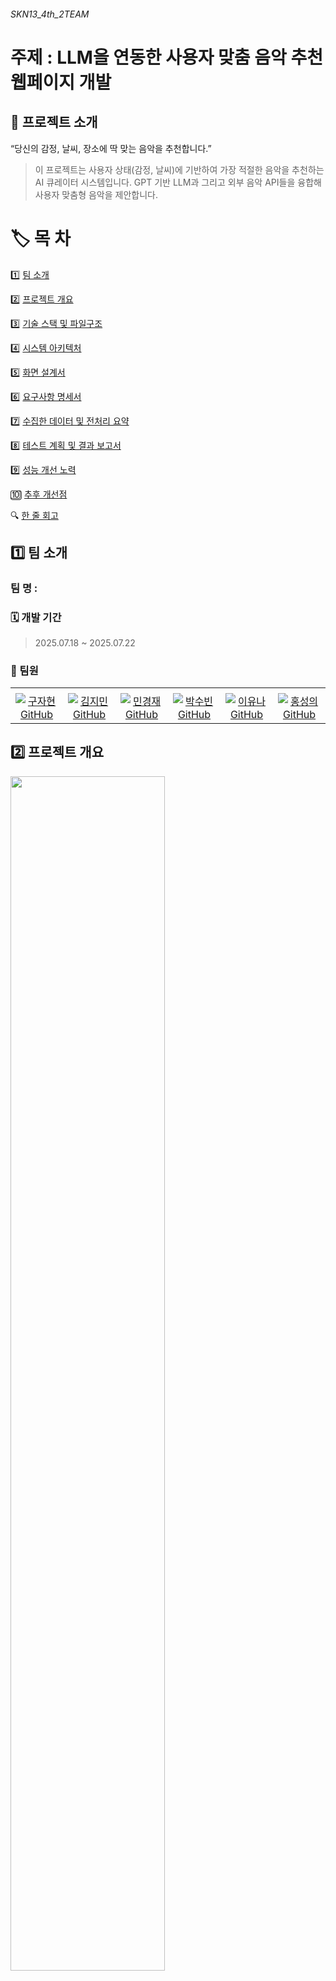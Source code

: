 ###### SKN13_4th_2TEAM
# 주제 : LLM을 연동한 사용자 맞춤 음악 추천 웹페이지 개발


## 📖 프로젝트 소개  

“당신의 감정, 날씨, 장소에 딱 맞는 음악을 추천합니다.”
>이 프로젝트는 사용자 상태(감정, 날씨)에 기반하여 가장 적절한 음악을 추천하는 AI 큐레이터 시스템입니다.
GPT 기반 LLM과 그리고 외부 음악 API들을 융합해 사용자 맞춤형 음악을 제안합니다.


# 🏷️ 목 차
1️⃣ [팀 소개](#1️⃣-팀-소개)

2️⃣ [프로젝트 개요](#2️⃣-프로젝트-개요)

3️⃣ [기술 스택 및 파일구조](#3️⃣-기술-스택)

4️⃣ [시스템 아키텍처](#4️⃣-시스템-아키텍처)

5️⃣ [화면 설계서](#5️⃣-화면-설계서)

6️⃣ [요구사항 명세서](#6️⃣-요구사항-명세서)

7️⃣ [수집한 데이터 및 전처리 요약](#7️⃣-수집한-데이터-및-전처리-요약)

8️⃣ [테스트 계획 및 결과 보고서](#8️⃣-테스트-계획-및-결과-보고서)

9️⃣ [성능 개선 노력](#9️⃣-성능-개선-노력) 

🔟 [추후 개선점](#-추후-개선점)

🔍 [한 줄 회고](#-한-줄-회고) 


## 1️⃣ 팀 소개
 ### 팀 명 : 
### 🗓️ 개발 기간
> 2025.07.18 ~ 2025.07.22
### 👥 팀원

<table width="100%">

  <tr>

  <tr>
    <td align="center" width="16%">
      <b></b>
    </td>
    <td align="center" width="16%">
      <b></b>
    </td>
    <td align="center" width="16%">
      <b></b>
    </td>
    <td align="center" width="16%">
      <b></b>
    <td align="center" width="16%">
      <b></b>
    <td align="center" width="16%">
      <b></b>
    </td>
  </tr>
  <tr>
    <td align="center" width="16%">
      <a href="https://github.com/Koojh99">
        <img src="https://img.shields.io/badge/GitHub-Koojh99-1F1F1F?logo=github" alt="구자현 GitHub"/>
      </a>
    </td>
    <td align="center" width="16%">
      <a href="https://github.com/Gogimin">
        <img src="https://img.shields.io/badge/GitHub-Gogimin-1F1F1F?logo=github" alt="김지민 GitHub"/>
      </a>
    </td>
    <td align="center" width="16%">
      <a href="https://github.com/rudwo524">
        <img src="https://img.shields.io/badge/GitHub-rudwo524-1F1F1F?logo=github" alt="민경재 GitHub"/>
      </a>
    </td>
    <td align="center" width="16%">
      <a href="https://github.com/subin0821">
        <img src="https://img.shields.io/badge/GitHub-subin0821-1F1F1F?logo=github" alt="박수빈 GitHub"/>
      </a>
    </td>
    <td align="center" width="16%">
      <a href="https://github.com/yunawawa">
       <img src="https://img.shields.io/badge/GitHub-yunawawa-1F1F1F?logo=github" alt="이유나 GitHub"/>
      </a>
    </td>
    <td align="center" width="16%">
      <a href="https://github.com/seonguihong">
        <img src="https://img.shields.io/badge/GitHub-Gogimin-1F1F1F?logo=github" alt="홍성의 GitHub"/>
      </a>
    </td>
  </tr>
</table>

## 2️⃣ 프로젝트 개요

<img src="./images/주제배경.png" width="70%" />

### ⭐ 프로젝트 필요성

**1. 감정 기반 음악 추천에 대한 수요 증가** <br>
현대 사용자들은 단순한 장르나 인기 순위보다 자신의 감정 상태에 어울리는 음악을 찾고자 합니다.<br>
특히, 스트레스 해소, 집중력 향상, 위로, 활력 증진 등의 목적을 가진 사용자들에게는 심리적 맥락에 맞는 음악 추천이 더욱 중요해지고 있습니다.

>❝ 나의 기분에 맞는 노래를 추천해주는 서비스는 없을까? ❞
❝ 지금 이 순간에 딱 맞는 음악이 듣고 싶어. ❞

**2. 기존 음악 추천의 한계**

| 기존 방식         | 한계점                                                       |
|------------------|-------------------------------------------------------------|
| 협업 필터링 기반    | 과거 청취 이력에 의존, 감정이나 현재 상황 같은 맥락 정보를 반영하기 어려움        |
| 장르 중심 추천      | 상황(예: 날씨, 위치, 기분) 등 외부 요인을 고려하지 못함                          |
| 무작위 큐레이션     | 추천 신뢰도가 낮아 사용자 만족도와 몰입도가 떨어질 수 있음                        |
<br>

**3. 정서적/환경적 맥락 인식의 필요성**
<br>
  음악은 사용자 감정과 밀접하게 연결된 콘텐츠입니다.<br>
   하지만 현재 대부분의 플랫폼은 정서적 맥락(예: 우울함, 설렘, 혼자 있는 시간)이나 환경적 요인(날씨, 위치 등)을 고려하지 않고 있습니다.

>본 프로젝트는 이러한 정서적 공감 기반 추천을 통해 사용자 경험(UX)을 한층 향상시키고자 합니다.
<br>

**4. 생성형 AI 기술을 활용한 차별화된 접근**
<br>
 최근 GPT 기반 생성형 AI는 사용자의 상태를 정밀하게 분석하고 자연스러운 언어로 추천 이유를 설명할 수 있습니다.

>본 프로젝트는 GPT와 결합하여 단순한 추천을 넘어 "이 음악이 당신에게 어울리는 이유"까지 설명하는 추천 시스템을 구현합니다.
<br>

### 🎯 프로젝트 목표

| 목표 항목             | 설명                                                              |
|----------------------|-------------------------------------------------------------------|
| 감정/날씨/위치 해석      | 사용자 입력을 기반으로 정서적·환경적 맥락을 LLM이 해석하도록 설계             |
| LLM 응답 생성           | 유사 곡 정보를 바탕으로 GPT가 자연어로 곡 추천과 설명을 생성                  |
| 감정 태그 자동화         | Last.fm 및 LLM을 활용해 곡별 감정 태그를 자동 수집 및 보완                   |
| 미리듣기 링크 연결        | Spotify/YouTube API를 이용해 실제 재생 가능한 트랙 링크 제공                 |



<hr>

## 3️⃣ 기술 스택 및 파일 구조
| 항목                | 내용 |
|---------------------|------|
| **Frontend**        |![HTML](https://img.shields.io/badge/-HTML5-E34F26?logo=html5&logoColor=white)<br>![JavaScript](https://img.shields.io/badge/-JavaScript-F7DF1E?logo=javascript&logoColor=black)|
| **Backend**         |![Django](https://img.shields.io/badge/-Django-092E20?logo=django&logoColor=white) |
| **Language**        | ![Python](https://img.shields.io/badge/-Python-3776AB?logo=python&logoColor=white) |
| **Development**     | ![VS Code](https://img.shields.io/badge/-VS%20Code-007ACC?logo=visual-studio-code&logoColor=white) |
| **Crawler**         | ![BeautifulSoup](https://img.shields.io/badge/-BeautifulSoup-4B8BBE?logo=python&logoColor=white)<br>![Selenium](https://img.shields.io/badge/-Selenium-43B02A?logo=selenium&logoColor=white) |
| **Embedding**       |![openai](https://img.shields.io/badge/-openai-412991?logo=openai&logoColor=white)|
| **LLM Model**       | ![gpt-4.1](https://img.shields.io/badge/gpt--4.1-4B91FF?logo=openai&logoColor=white) |
| **Collaboration Tool** | ![Git](https://img.shields.io/badge/Git-F05032?logo=git&logoColor=white) |
| **Vector DB**| ![Chroma](https://img.shields.io/badge/Chroma-ff5c83?logo=databricks&logoColor=white) |
| **API 활용** | ![OpenWeather](https://img.shields.io/badge/OpenWeather_API-FF9900?style=for-the-badge&logoColor=white) |

## 📁 프로젝트 폴더 구조

```
SKN13_4th_2team:
├─.ipynb_checkpoints
├─accounts
├─bot
├─chatbot
├─faq
├─forum
├─home
├─images
├─locale
├─media
├─music_project
├─mypage
├─scripts
├─search
├─static
└─templates

```


<hr>

## 4️⃣ 시스템 아키텍처





<hr>

## 5️⃣ 화면 설계서


<hr>

## 6️⃣ 요구사항 명세서


<hr>

## 7️⃣ 수집한 데이터 및 전처리 요약

> 본 시스템은 

1. **데이터 수집**




2. **문서화(Document화)**

  

3. **벡터 임베딩 및 저장소 구축**

  

4. **검색 및 RAG Tool 연동**

  

<hr>

## 8️⃣ 테스트 계획 및 결과 보고서
### 테스트 계획 및 결과 보고서

### ✅ 테스트 개요

- **테스트 목적**  
 
- **테스트 기간**

- **테스트 환경**  
  
  - **테스트 화면 구현**
  
  

### ✅ 테스트 항목 및 시나리오


### ✅ 테스트 결과 요약


<hr>

## 🚀 개발 히스토리 및 문제해결 과정



### 1️⃣ Kaggle 데이터셋 기반 추천 시스템 구현
- **설명:**  
  - Kaggle 공개 음악 데이터를 이용해 초기 추천 시스템 개발
- **문제점:**  
  - 데이터가 한정적  
  - 최신 음악 반영 불가  
- **결과:**  
  → 실제 서비스 활용성 한계



### 2️⃣ Spotify API 연동 음악 검색 기능
- **설명:**  
  - Spotify API를 활용해 실시간 곡 검색/추천 기능 구현
- **문제점:**  
  - 감정(기분) 기반 검색 미지원  
  - 추천 결과 신뢰성 낮음  
- **결과:**  
  → 사용자 만족도 저하



### 3️⃣ Last.fm API 태그 기반 검색 기능 도입
- **설명:**  
  - Last.fm API에서 제공하는 태그(감정/장르 등) 활용한 곡 추천 기능 추가
- **문제점:**  
  - 여러 태그 입력 시 일부만 반영  
  - 검색 결과 일관성 부족  
- **결과:**  
  → 복합 조건 추천 품질 한계



### 4️⃣ 태그 교집합 기반(AND) 필터링 로직 개선
- **설명:**  
  - 각 태그별 곡 리스트를 받아온 후  여러 태그의 **교집합(AND)** 만 추려내는 방식 도입
- **개선:**  
  - 사용자가 입력한 모든 태그 만족 곡만 추천
- **결과:**  
  → 맞춤형 추천 정확도 및 일관성 향상



### 5️⃣ 지역/날씨 기반 음악 추천 기능 추가
- **설명:**  
  - 외부 날씨 API와 연동, 지역/날씨별 맞춤 음악 추천 기능 구현
  - (예: “맑음” “비” “눈” 등 날씨 상황별 자동 태그 매핑)
- **의의:**  
  - 사용자 니즈(날씨별 음악 추천) 반영  
  - 상황에 어울리는 음악 경험 제공  
- **결과:**  
  → 실시간/상황 맞춤 추천 서비스 완성


## 🔟 추후 개선점



<hr>

## 🔍 한 줄 회고

| 팀원   | 한 줄 회고 내용 |
|--------|----------------|

